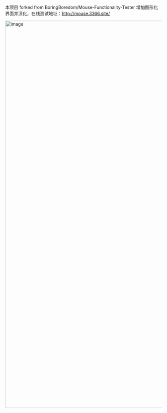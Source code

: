 本项目 forked from BoringBoredom/Mouse-Functionality-Tester
增加图形化界面并汉化，在线测试地址：http://mouse.3366.site/

<img width="1245" alt="image" src="https://github.com/user-attachments/assets/f8d1dd41-ae80-4cc6-85f4-7975cd1dcb61" />

